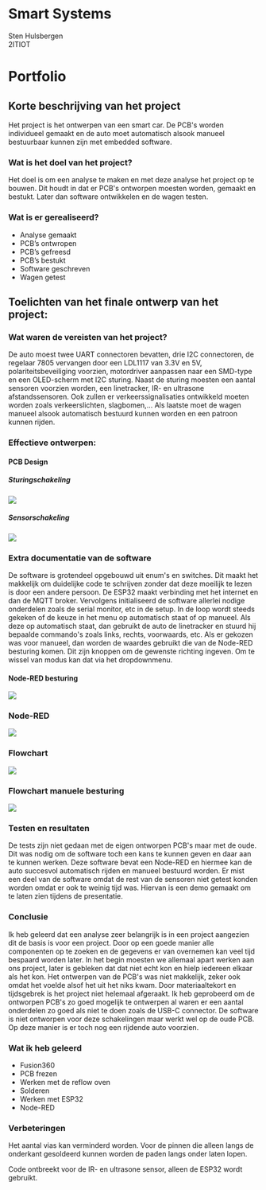 # Smart Systems

Sten Hulsbergen<br/>
2ITIOT<br/>

# Portfolio

## Korte beschrijving van het project

Het project is het ontwerpen van een smart car. De PCB's worden individueel gemaakt en de auto moet automatisch alsook manueel bestuurbaar kunnen zijn met embedded software.

### Wat is het doel van het project?

Het doel is om een analyse te maken en met deze analyse het project op te bouwen. Dit houdt in dat er PCB's ontworpen moesten worden, gemaakt en bestukt. Later dan software ontwikkelen en de wagen testen.

### Wat is er gerealiseerd?

- Analyse gemaakt
- PCB’s ontwropen
- PCB’s gefreesd
- PCB’s bestukt
- Software geschreven
- Wagen getest

## Toelichten van het finale ontwerp van het project:
### Wat waren de vereisten van het project?

De auto moest twee UART connectoren bevatten, drie I2C connectoren, de regelaar 7805 vervangen door een LDL1117 van 3.3V en 5V, polariteitsbeveiliging voorzien, motordriver aanpassen naar een SMD-type en een OLED-scherm met I2C sturing. Naast de sturing moesten een aantal sensoren voorzien worden, een linetracker, IR- en ultrasone afstandssensoren. Ook zullen er verkeerssignalisaties ontwikkeld moeten worden zoals verkeerslichten, slagbomen,... Als laatste moet de wagen manueel alsook automatisch bestuurd kunnen worden en een patroon kunnen rijden.

### Effectieve ontwerpen:
#### PCB Design
##### Sturingschakeling

![](IMG20220616155816.jpg)

##### Sensorschakeling

![](IMG20220616155801_01.jpg)

### Extra documentatie van de software 
De software is grotendeel opgebouwd uit enum's en switches. Dit maakt het makkelijk om duidelijke code te schrijven zonder dat deze moeilijk te lezen is door een andere persoon. De ESP32 maakt verbinding met het internet en dan de MQTT broker. Vervolgens initialiseerd de software allerlei nodige onderdelen zoals de serial monitor, etc in de setup. In de loop wordt steeds gekeken of de keuze in het menu op automatisch staat of op manueel. Als deze op automatisch staat, dan gebruikt de auto de linetracker en stuurd hij bepaalde commando's zoals links, rechts, voorwaards, etc. Als er gekozen was voor manueel, dan worden de waardes gebruikt die van de Node-RED besturing komen. Dit zijn knoppen om de gewenste richting ingeven. Om te wissel van modus kan dat via het dropdownmenu.

#### Node-RED besturing
![](node_red_besturing.jpg)

### Node-RED
![](node_red.png)

### Flowchart
![](Flowchart.svg)

### Flowchart manuele besturing
![](Flowchart_manueel.svg)

### Testen en resultaten 

De tests zijn niet gedaan met de eigen ontworpen PCB's maar met de oude. Dit was nodig om de software toch een kans te kunnen geven en daar aan te kunnen werken. Deze software bevat een Node-RED en hiermee kan de auto succesvol automatisch rijden en manueel bestuurd worden. Er mist een deel van de software omdat de rest van de sensoren niet getest konden worden omdat er ook te weinig tijd was. Hiervan is een demo gemaakt om te laten zien tijdens de presentatie.

### Conclusie

Ik heb geleerd dat een analyse zeer belangrijk is in een project aangezien dit de basis is voor een project. Door op een goede manier alle componenten op te zoeken en de gegevens er van overnemen kan veel tijd bespaard worden later. In het begin moesten we allemaal apart werken aan ons project, later is gebleken dat dat niet echt kon en hielp iedereen elkaar als het kon. Het ontwerpen van de PCB's was niet makkelijk, zeker ook omdat het voelde alsof het uit het niks kwam. Door materiaaltekort en tijdsgebrek is het project niet helemaal afgeraakt. Ik heb geprobeerd om de ontworpen PCB's zo goed mogelijk te ontwerpen al waren er een aantal onderdelen zo goed als niet te doen zoals de USB-C connector. De software is niet ontworpen voor deze schakelingen maar werkt wel op de oude PCB. Op deze manier is er toch nog een rijdende auto voorzien.

### Wat ik heb geleerd

- Fusion360
- PCB frezen
- Werken met de reflow oven
- Solderen
- Werken met ESP32
- Node-RED

### Verbeteringen 

Het aantal vias kan verminderd worden. Voor de pinnen die alleen langs de onderkant gesoldeerd kunnen worden de paden langs onder laten lopen.

Code ontbreekt voor de IR- en ultrasone sensor, alleen de ESP32 wordt gebruikt.
